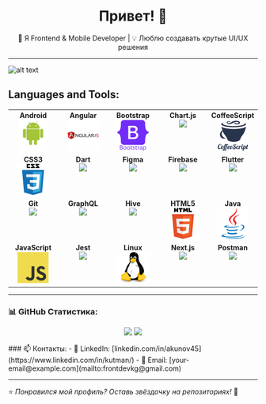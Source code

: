 <h1 align="center">Привет! 👋  </h1>

<p align="center">
  🚀 Я Frontend & Mobile Developer | 💡 Люблю создавать крутые UI/UX решения  
</p>

---

![alt text](https://user-images.githubusercontent.com/507615/90595977-95e70e80-e220-11ea-864a-6a61adaff212.png "Описание будет тут")

<h2>Languages and Tools:</h2>

<table>
  <tbody width='100%'>
    <tr valign="top">
      <td width="20%" align="center">
        <span><b>Android</b></span><br>
        <img height="64px" src="https://raw.githubusercontent.com/devicons/devicon/master/icons/android/android-original-wordmark.svg">
      </td>
      <td width="20%" align="center">
        <span><b>Angular</b></span><br>
        <img height="64px" src="https://raw.githubusercontent.com/devicons/devicon/master/icons/angularjs/angularjs-original-wordmark.svg">
      </td>
      <td width="20%" align="center">
        <span><b>Bootstrap</b></span><br>
        <img height="64px" src="https://raw.githubusercontent.com/devicons/devicon/master/icons/bootstrap/bootstrap-plain-wordmark.svg">
      </td>
      <td width="20%" align="center">
        <span><b>Chart.js</b></span><br>
        <img height="64px" src="https://www.chartjs.org/media/logo-title.svg">
      </td>
      <td width="20%" align="center">
        <span><b>CoffeeScript</b></span><br>
        <img height="64px" src="https://raw.githubusercontent.com/devicons/devicon/master/icons/coffeescript/coffeescript-original-wordmark.svg">
      </td>
    </tr>
    <tr valign="top">
      <td width="20%" align="center">
        <span><b>CSS3</b></span><br>
        <img height="64px" src="https://raw.githubusercontent.com/devicons/devicon/master/icons/css3/css3-original-wordmark.svg">
      </td>
      <td width="20%" align="center">
        <span><b>Dart</b></span><br>
        <img height="64px" src="https://www.vectorlogo.zone/logos/dartlang/dartlang-icon.svg">
      </td>
      <td width="20%" align="center">
        <span><b>Figma</b></span><br>
        <img height="64px" src="https://www.vectorlogo.zone/logos/figma/figma-icon.svg">
      </td>
      <td width="20%" align="center">
        <span><b>Firebase</b></span><br>
        <img height="64px" src="https://www.vectorlogo.zone/logos/firebase/firebase-icon.svg">
      </td>
      <td width="20%" align="center">
        <span><b>Flutter</b></span><br>
        <img height="64px" src="https://www.vectorlogo.zone/logos/flutterio/flutterio-icon.svg">
      </td>
    </tr>
    <tr valign="top">
      <td width="20%" align="center">
        <span><b>Git</b></span><br>
        <img height="64px" src="https://www.vectorlogo.zone/logos/git-scm/git-scm-icon.svg">
      </td>
      <td width="20%" align="center">
        <span><b>GraphQL</b></span><br>
        <img height="64px" src="https://www.vectorlogo.zone/logos/graphql/graphql-icon.svg">
      </td>
      <td width="20%" align="center">
        <span><b>Hive</b></span><br>
        <img height="64px" src="https://www.vectorlogo.zone/logos/apache_hive/apache_hive-icon.svg">
      </td>
      <td width="20%" align="center">
        <span><b>HTML5</b></span><br>
        <img height="64px" src="https://raw.githubusercontent.com/devicons/devicon/master/icons/html5/html5-original-wordmark.svg">
      </td>
      <td width="20%" align="center">
        <span><b>Java</b></span><br>
        <img height="64px" src="https://raw.githubusercontent.com/devicons/devicon/master/icons/java/java-original.svg">
      </td>
    </tr>
    <tr valign="top">
      <td width="20%" align="center">
        <span><b>JavaScript</b></span><br>
        <img height="64px" src="https://raw.githubusercontent.com/devicons/devicon/master/icons/javascript/javascript-original.svg">
      </td>
      <td width="20%" align="center">
        <span><b>Jest</b></span><br>
        <img height="64px" src="https://www.vectorlogo.zone/logos/jestjsio/jestjsio-icon.svg">
      </td>
      <td width="20%" align="center">
        <span><b>Linux</b></span><br>
        <img height="64px" src="https://raw.githubusercontent.com/devicons/devicon/master/icons/linux/linux-original.svg">
      </td>
      <td width="20%" align="center">
        <span><b>Next.js</b></span><br>
        <img height="64px" src="https://cdn.worldvectorlogo.com/logos/nextjs-2.svg">
      </td>
      <td width="20%" align="center">
        <span><b>Postman</b></span><br>
        <img height="64px" src="https://www.vectorlogo.zone/logos/getpostman/getpostman-icon.svg">
      </td>
    </tr>
  </tbody>
</table>

---

### 📊 GitHub Статистика:
<p align="center">
  <img src="https://github-readme-stats.vercel.app/api?username=akunov45&show_icons=true&theme=radical" height="160"/>
  <img src="https://github-readme-streak-stats.herokuapp.com/?user=akunov45&theme=radical" height="160"/>
</p>
### 📫 Контакты:
- 💼 LinkedIn: [linkedin.com/in/akunov45](https://www.linkedin.com/in/kutman/)
- 📧 Email: [your-email@example.com](mailto:frontdevkg@gmail.com)

---
⭐️ _Понравился мой профиль? Оставь звёздочку на репозиториях!_ 🚀

